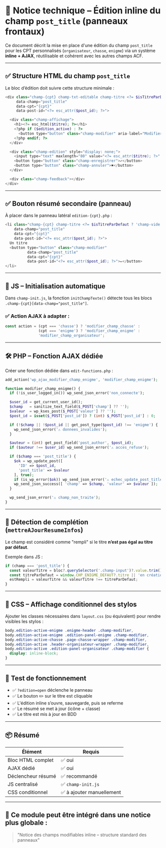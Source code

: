 # 🧩 Notice technique – Édition inline du champ `post_title` (panneaux frontaux)

Ce document décrit la mise en place d'une édition du champ `post_title` pour les CPT personnalisés (`organisateur`, `chasse`, `enigme`) via un système **inline + AJAX**, réutilisable et cohérent avec les autres champs ACF.

---

## ✅ Structure HTML du champ `post_title`

Le bloc d’édition doit suivre cette structure minimale :

```php
<div class="champ-{cpt} champ-txt-editable champ-titre <?= $isTitreParDefaut ? 'champ-vide' : 'champ-rempli'; ?>"
     data-champ="post_title"
     data-cpt="{cpt}"
     data-post-id="<?= esc_attr($post_id); ?>">

  <div class="champ-affichage">
    <h1><?= esc_html($titre); ?></h1>
    <?php if ($edition_active) : ?>
      <button type="button" class="champ-modifier" aria-label="Modifier le titre">✏️</button>
    <?php endif; ?>
  </div>

  <div class="champ-edition" style="display: none;">
    <input type="text" maxlength="80" value="<?= esc_attr($titre); ?>" class="champ-input">
    <button type="button" class="champ-enregistrer">✓</button>
    <button type="button" class="champ-annuler">✖</button>
  </div>

  <div class="champ-feedback"></div>
</div>
```

---

## ✅ Bouton résumé secondaire (panneau)

À placer dans le panneau latéral `edition-{cpt}.php` :

```php
<li class="champ-{cpt} champ-titre <?= $isTitreParDefaut ? 'champ-vide' : 'champ-rempli'; ?>"
    data-champ="post_title"
    data-cpt="{cpt}"
    data-post-id="<?= esc_attr($post_id); ?>">
  Un titre
  <button type="button" class="champ-modifier"
          data-champ="post_title"
          data-cpt="{cpt}"
          data-post-id="<?= esc_attr($post_id); ?>">✏️</button>
</li>
```

---

## 🧠 JS – Initialisation automatique

Dans `champ-init.js`, la fonction `initChampTexte()` détecte tous les blocs `.champ-{cpt}[data-champ="post_title"]`.

### ✅ Action AJAX à adapter :

```js
const action = (cpt === 'chasse') ? 'modifier_champ_chasse' :
               (cpt === 'enigme') ? 'modifier_champ_enigme' :
               'modifier_champ_organisateur';
```

---

## 🛠️ PHP – Fonction AJAX dédiée

Créer une fonction dédiée dans `edit-functions.php` :

```php
add_action('wp_ajax_modifier_champ_enigme', 'modifier_champ_enigme');

function modifier_champ_enigme() {
  if (!is_user_logged_in()) wp_send_json_error('non_connecte');

  $user_id = get_current_user_id();
  $champ   = sanitize_text_field($_POST['champ'] ?? '');
  $valeur  = wp_kses_post($_POST['valeur'] ?? '');
  $post_id = isset($_POST['post_id']) ? (int) $_POST['post_id'] : 0;

  if (!$champ || !$post_id || get_post_type($post_id) !== 'enigme') {
    wp_send_json_error('⚠️ donnees_invalides');
  }

  $auteur = (int) get_post_field('post_author', $post_id);
  if ($auteur !== $user_id) wp_send_json_error('⚠️ acces_refuse');

  if ($champ === 'post_title') {
    $ok = wp_update_post([
      'ID' => $post_id,
      'post_title' => $valeur
    ], true);
    if (is_wp_error($ok)) wp_send_json_error('⚠️ echec_update_post_title');
    wp_send_json_success([ 'champ' => $champ, 'valeur' => $valeur ]);
  }

  wp_send_json_error('⚠️ champ_non_traite');
}
```

---

## 🎯 Détection de complétion (`mettreAJourResumeInfos`)

Le champ est considéré comme "rempli" si le titre **n’est pas égal au titre par défaut**.

Exemple dans JS :

```js
if (champ === 'post_title') {
  const valeurTitre = bloc?.querySelector('.champ-input')?.value.trim().toLowerCase();
  const titreParDefaut = window.CHP_ENIGME_DEFAUT?.titre || 'en création';
  estRempli = valeurTitre && valeurTitre !== titreParDefaut;
}
```

---

## 🎨 CSS – Affichage conditionnel des stylos

Ajouter les classes nécessaires dans `layout.css` (ou équivalent) pour rendre visibles les stylos :

```css
body.edition-active-enigme .enigme-header .champ-modifier,
body.edition-active-enigme .edition-panel-enigme .champ-modifier,
body.edition-active-chasse .page-chasse-wrapper .champ-modifier,
body.edition-active .header-organisateur-wrapper .champ-modifier,
body.edition-active .edition-panel-organisateur .champ-modifier {
  display: inline-block;
}
```

---

## 🧪 Test de fonctionnement

- ✅ `?edition=open` déclenche le panneau
- ✅ Le bouton ✏️ sur le titre est cliquable
- ✅ L'édition inline s’ouvre, sauvegarde, puis se referme
- ✅ Le résumé se met à jour (icône + classe)
- ✅ Le titre est mis à jour en BDD

---

## 📦 Résumé

| Élément            | Requis      |
|--------------------|-------------|
| Bloc HTML complet  | ✅ oui       |
| AJAX dédié         | ✅ oui       |
| Déclencheur résumé | ✅ recommandé |
| JS centralisé      | ✅ `champ-init.js` |
| CSS conditionnel   | ✅ à ajouter manuellement |

---

## 🧩 Ce module peut être intégré dans une notice plus globale :
> "Notice des champs modifiables inline – structure standard des panneaux"
